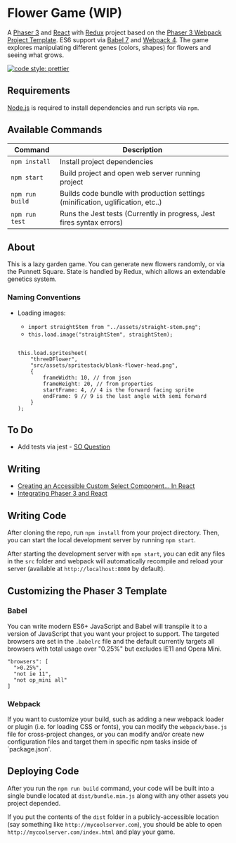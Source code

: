 # Flower Game (WIP)

A [Phaser 3](https://phaser.io/) and [React](https://reactjs.org/) with [Redux](https://redux.js.org/) project based on the [Phaser 3 Webpack Project Template](https://github.com/photonstorm/phaser3-project-template). ES6 support via [Babel 7](https://babeljs.io/) and [Webpack 4](https://webpack.js.org/). The game explores manipulating different genes (colors, shapes) for flowers and seeing what grows.

[![code style: prettier](https://img.shields.io/badge/code_style-prettier-ff69b4.svg?style=flat-square)](https://github.com/prettier/prettier)

## Requirements

[Node.js](https://nodejs.org) is required to install dependencies and run scripts via `npm`.

## Available Commands

| Command         | Description                                                                     |
| --------------- | ------------------------------------------------------------------------------- |
| `npm install`   | Install project dependencies                                                    |
| `npm start`     | Build project and open web server running project                               |
| `npm run build` | Builds code bundle with production settings (minification, uglification, etc..) |
| `npm run test`  | Runs the Jest tests (Currently in progress, Jest fires syntax errors)           |

## About

This is a lazy garden game. You can generate new flowers randomly, or via the Punnett Square. State is handled by Redux, which allows an extendable genetics system.

### Naming Conventions

-   Loading images:

    -   `import straightStem from "../assets/straight-stem.png";`
    -   `this.load.image("straightStem", straightStem);`

    ```

    this.load.spritesheet(
    	"threeDFlower",
    	"src/assets/spritestack/blank-flower-head.png",
    	{
    		frameWidth: 10, // from json
    		frameHeight: 20, // from properties
    		startFrame: 4, // 4 is the forward facing sprite
    		endFrame: 9 // 9 is the last angle with semi forward
    	}
    );
    ```

## To Do

-   Add tests via jest - [SO Question](https://stackoverflow.com/questions/55874105/jest-unexpected-identifier-require)

## Writing

-   [Creating an Accessible Custom Select Component… In React](https://medium.com/@Tnodes/integrating-react-and-phaser-3-tutorial-eb96717d4a9d?source=friends_link&sk=0f1d5f2e456584b0cc6fc5c785394b56)
-   [Integrating Phaser 3 and React](https://medium.com/@Tnodes/integrating-react-and-phaser-3-tutorial-eb96717d4a9d)

## Writing Code

After cloning the repo, run `npm install` from your project directory. Then, you can start the local development
server by running `npm start`.

After starting the development server with `npm start`, you can edit any files in the `src` folder
and webpack will automatically recompile and reload your server (available at `http://localhost:8080`
by default).

## Customizing the Phaser 3 Template

### Babel

You can write modern ES6+ JavaScript and Babel will transpile it to a version of JavaScript that you
want your project to support. The targeted browsers are set in the `.babelrc` file and the default currently
targets all browsers with total usage over "0.25%" but excludes IE11 and Opera Mini.

```
"browsers": [
  ">0.25%",
  "not ie 11",
  "not op_mini all"
]
```

### Webpack

If you want to customize your build, such as adding a new webpack loader or plugin (i.e. for loading CSS or fonts), you can
modify the `webpack/base.js` file for cross-project changes, or you can modify and/or create
new configuration files and target them in specific npm tasks inside of `package.json'.

## Deploying Code

After you run the `npm run build` command, your code will be built into a single bundle located at
`dist/bundle.min.js` along with any other assets you project depended.

If you put the contents of the `dist` folder in a publicly-accessible location (say something like `http://mycoolserver.com`),
you should be able to open `http://mycoolserver.com/index.html` and play your game.
